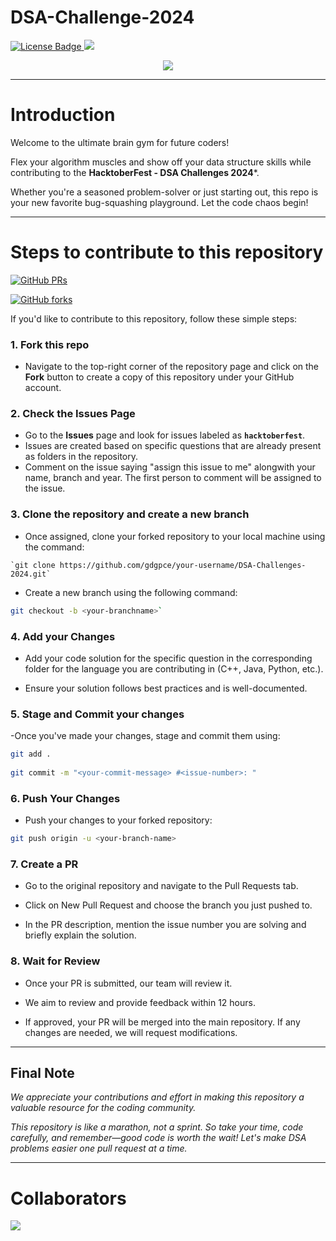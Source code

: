 # DSA-Challenge-2024
<a href="https://github.com/gdgpce/DSA-Challenges-2024/blob/main/LICENSE">
  <img src="https://img.shields.io/github/license/gdgpce/DSA-Challenges-2024?color=2b9348" alt="License Badge"/>
</a>

<a href="https://github.com/gdgpce/DSA-Challenges-2024/issues">
  <img src="https://img.shields.io/github/issues/gdgpce/DSA-Challenges-2024?color=pink&logo=github"/>
</a>

<p align = "center">
    <img src="https://github.com/user-attachments/assets/0a0b77c8-080b-4c9d-a4bb-4f0a6e18603b"/>
</p>

---


# Introduction
Welcome to the ultimate brain gym for future coders!

Flex your algorithm muscles and show off your data structure skills while contributing to the **HacktoberFest - DSA Challenges 2024***.

Whether you're a seasoned problem-solver or just starting out, this repo is your new favorite bug-squashing playground. Let the code chaos begin! 

---

# Steps to contribute to this repository

[![GitHub PRs](https://img.shields.io/github/issues-pr/gdgpce/DSA-Challenges-2024?style=social&logo=github)](https://github.com/gdgpce/DSA-Challenges-2024/pulls)

[![GitHub forks](https://img.shields.io/github/forks/gdgpce/DSA-Challenges-2024?logo=git)](https://github.com/gdgpce/DSA-Challenges-2024/network)


If you'd like to contribute to this repository, follow these simple steps:
  
  ### 1. Fork this repo
  - Navigate to the top-right corner of the repository page and click on the **Fork** button to create a copy of this repository under your GitHub account.
    
  ### 2. Check the Issues Page
  - Go to the **Issues** page and look for issues labeled as **`hacktoberfest`**.
  - Issues are created based on specific questions that are already present as folders in the repository.
  - Comment on the issue saying "assign this issue to me" alongwith your name, branch and year. The first person to comment will be assigned to the issue.

  ### 3. Clone the repository and create a new branch
   - Once assigned, clone your forked repository to your local machine using the command:

    `git clone https://github.com/gdgpce/your-username/DSA-Challenges-2024.git`
    

  - Create a new branch using the following command: 
```bash
git checkout -b <your-branchname>`
```
  ### 4. Add your Changes
   - Add your code solution for the specific question in the corresponding folder for the language you are contributing in (C++, Java, Python, etc.).
       
  - Ensure your solution follows best practices and is well-documented.

  ### 5. Stage and Commit your changes
     
   -Once you've made your changes, stage and commit them using:
```bash
git add .
          
git commit -m "<your-commit-message> #<issue-number>: "
```
  ### 6. Push Your Changes

   - Push your changes to your forked repository:
```bash
git push origin -u <your-branch-name>
```

  ### 7. Create a PR

 - Go to the original repository and navigate to the Pull Requests tab.

 - Click on New Pull Request and choose the branch you just pushed to.

 - In the PR description, mention the issue number you are solving and briefly explain the solution.
    
  ### 8. Wait for Review
      
  - Once your PR is submitted, our team will review it.
      
  - We aim to review and provide feedback within 12 hours.
      
  - If approved, your PR will be merged into the main repository. If any changes are needed, we will request modifications.

---

## Final Note

_We appreciate your contributions and effort in making this repository a valuable resource for the coding community._

_This repository is like a marathon, not a sprint. So take your time, code carefully, and remember—good code is worth the wait! Let's make DSA problems easier one pull request at a time._


---

# Collaborators

<a href="https://github.com/gdgpce/DSA-Challenges-2024/graphs/contributors">
  <img src="https://contrib.rocks/image?repo=gdgpce/DSA-Challenges-2024" />
</a>
